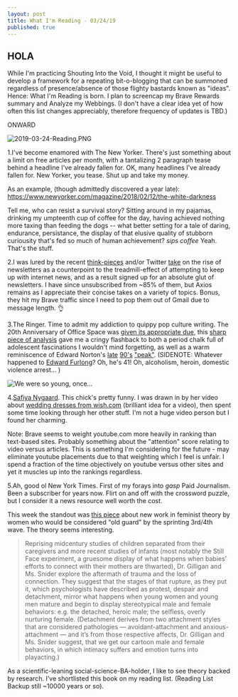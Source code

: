 ```yaml
---
layout: post
title: What I'm Reading - 03/24/19
published: true
---
```

## HOLA

While I'm practicing Shouting Into the Void, I thought it might be useful to develop a framework for a repeating bit-o-blogging that can be summoned regardless of presence/absence of those flighty bastards known as "ideas". Hence: What I'm Reading is born. I plan to screencap my Brave Rewards summary and Analyze my Webbings. 
(I don't have a clear idea yet of how often this list changes appreciably, therefore frequency of updates is TBD.)


ONWARD

![2019-03-24-Reading.PNG](http://entson.github.io/images/2019-03-24-Reading.PNG)


1.I've become enamored with The New Yorker. There's just something about a limit on free articles per month, with a tantalizing 2 paragraph tease behind a headline I've already fallen for. OK, many headlines I've already fallen for. New Yorker, you tease. Shut up and take my money.

As an example, (though admittedly discovered a year late): https://www.newyorker.com/magazine/2018/02/12/the-white-darkness

Tell me, who can resist a survival story? Sitting around in my pajamas, drinking my umpteenth cup of coffee for the day, having achieved nothing more taxing than feeding the dogs -- what better setting for a tale of daring, endurance, persistance, the display of that elusive quality of stubborn curiousity that's fed so much of human achievement? *sips coffee* Yeah. That's the stuff.

2.I was lured by the recent [think-pieces](https://www.wired.com/story/soothing-promise-our-own-artisanal-internet/) and/or Twitter [take](https://twitter.com/CaseyNewton/status/1082383700602499073) on the rise of newsletters as a counterpoint to the treadmill-effect of attempting to keep up with internet news, and as a result signed up for an absolute glut of newsletters. I have since unsubscribed from ~85% of them, but Axios remains as I appreciate their concise takes on a variety of topics. Bonus, they hit my Brave traffic since I need to pop them out of Gmail due to message length. 👌

3.The Ringer. Time to admit my addiction to quippy pop culture writing. The 20th Anniversary of Office Space was [given its appropriate due](https://www.theringer.com/movies/2019/2/19/18228673/office-space-oral-history), this [sharp piece of analysis](https://www.theringer.com/movies/2019/2/28/18050196/american-history-x-basketball-scene-ed-norton) gave me a cringy flashback to both a period chalk full of adolescent fascinations I wouldn't mind forgetting, as well as a warm reminiscence of Edward Norton's [late](https://www.imdb.com/title/tt0128442/?ref_=nm_flmg_act_41) [90's](https://www.imdb.com/title/tt0137523/?ref_=nm_flmg_act_38) ["peak"](https://www.imdb.com/title/tt0171433/?ref_=nm_flmg_act_37). (SIDENOTE: Whatever happened to [Edward Furlong](https://www.imdb.com/name/nm0000411/?ref_=tt_cl_t2)? Oh, he's 41! Oh, alcoholism, heroin, domestic violence arrest... )

![We were so young, once...](https://m.media-amazon.com/images/M/MV5BMTA5OTQwODkwMzleQTJeQWpwZ15BbWU4MDUwOTM4MDMy._V1_SX1777_CR0,0,1777,736_AL_.jpg)

4.[Safiya Nygaard](https://www.youtube.com/channel/UCbAwSkqJ1W_Eg7wr3cp5BUA/videos). This chick's pretty funny. I was drawn in by her video about [wedding dresses from wish.com](https://youtu.be/mcZdTvOqmvI) (brilliant idea for a video), then spent some time looking through her other stuff. I'm not a huge video person but I found her charming. 

Note: Brave seems to weight youtube.com more heavily in ranking than text-based sites. Probably something about the "attention" score relating to video versus articles. This is something I'm considering for the future - may eliminate youtube placements due to that weighting which I feel is unfair. I spend a fraction of the time objectively on youtube versus other sites and yet it muscles up into the rankings regardless.

5.Ah, good ol New York Times. First of my forays into *gasp* Paid Journalism. Been a subscriber for years now. Flirt on and off with the crossword puzzle, but I consider it a news resource well worth the cost. 

This week the standout was [this piece](https://www.nytimes.com/2019/03/18/style/carol-gilligan.html?) about new work in feminist theory by women who would be considered "old guard" by the sprinting 3rd/4th wave. The theory seems interesting.

> Reprising midcentury studies of children separated from their caregivers and more recent studies of infants (most notably the Still Face experiment, a gruesome display of what happens when babies’ efforts to connect with their mothers are thwarted), Dr. Gilligan and Ms. Snider explore the aftermath of trauma and the loss of connection. They suggest that the stages of that rupture, as they put it, which psychologists have described as protest, despair and detachment, mirror what happens when young women and young men mature and begin to display stereotypical male and female behaviors: e.g. the detached, heroic male; the selfless, overly nurturing female. (Detachment derives from two attachment styles that are considered pathologies — avoidant-attachment and anxious-attachment — and it’s from those respective affects, Dr. Gilligan and Ms. Snider suggest, that we get our cartoon male and female behaviors, in which intimacy suffers and emotion turns into playacting.)

As a scientific-leaning social-science-BA-holder, I like to see theory backed by research. I've shortlisted this book on my reading list. (Reading List Backup still ~10000 years or so).
